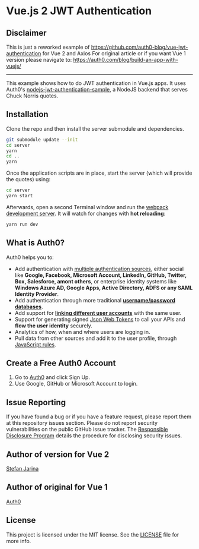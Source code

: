 # Vue.js 2 JWT Authentication

## Disclaimer
This is just a reworked example of https://github.com/auth0-blog/vue-jwt-authentication for Vue 2 and Axios
For original article or if you want Vue 1 version please navigate to: https://auth0.com/blog/build-an-app-with-vuejs/

-----

This example shows how to do JWT authentication in Vue.js apps. It uses Auth0's [nodejs-jwt-authentication-sample](https://github.com/auth0/nodejs-jwt-authentication-sample), a NodeJS backend that serves Chuck Norris quotes.

## Installation

Clone the repo and then install the server submodule and dependencies.

```bash
git submodule update --init
cd server
yarn
cd ..
yarn
```

Once the application scripts are in place, start the server (which will provide the quotes) using:

```bash
cd server
yarn start
```

Afterwards, open a second Terminal window and run the [webpack development server](http://webpack.github.io/docs/webpack-dev-server.html). It will watch for changes with **hot reloading**:

```bash
yarn run dev
```

## What is Auth0?

Auth0 helps you to:

* Add authentication with [multiple authentication sources](https://docs.auth0.com/identityproviders), either social like **Google, Facebook, Microsoft Account, LinkedIn, GitHub, Twitter, Box, Salesforce, amont others**, or enterprise identity systems like **Windows Azure AD, Google Apps, Active Directory, ADFS or any SAML Identity Provider**.
* Add authentication through more traditional **[username/password databases](https://docs.auth0.com/mysql-connection-tutorial)**.
* Add support for **[linking different user accounts](https://docs.auth0.com/link-accounts)** with the same user.
* Support for generating signed [Json Web Tokens](https://docs.auth0.com/jwt) to call your APIs and **flow the user identity** securely.
* Analytics of how, when and where users are logging in.
* Pull data from other sources and add it to the user profile, through [JavaScript rules](https://docs.auth0.com/rules).

## Create a Free Auth0 Account

1. Go to [Auth0](https://auth0.com) and click Sign Up.
2. Use Google, GitHub or Microsoft Account to login.

## Issue Reporting

If you have found a bug or if you have a feature request, please report them at this repository issues section. Please do not report security vulnerabilities on the public GitHub issue tracker. The [Responsible Disclosure Program](https://auth0.com/whitehat) details the procedure for disclosing security issues.

## Author of version for Vue 2
[Stefan Jarina](jarina.cz)

## Author of original for Vue 1

[Auth0](auth0.com)

## License

This project is licensed under the MIT license. See the [LICENSE](LICENSE) file for more info.
